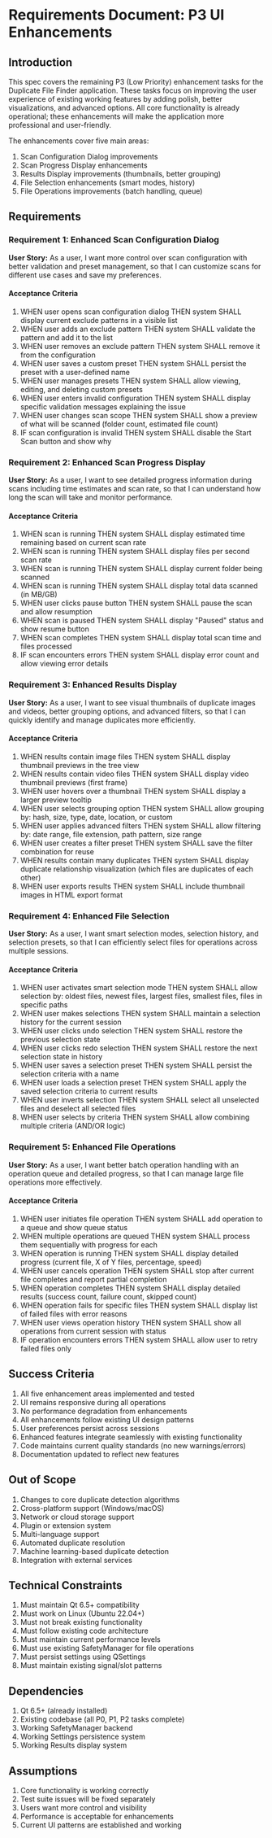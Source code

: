 # Requirements Document: P3 UI Enhancements

## Introduction

This spec covers the remaining P3 (Low Priority) enhancement tasks for the Duplicate File Finder application. These tasks focus on improving the user experience of existing working features by adding polish, better visualizations, and advanced options. All core functionality is already operational; these enhancements will make the application more professional and user-friendly.

The enhancements cover five main areas:
1. Scan Configuration Dialog improvements
2. Scan Progress Display enhancements
3. Results Display improvements (thumbnails, better grouping)
4. File Selection enhancements (smart modes, history)
5. File Operations improvements (batch handling, queue)

## Requirements

### Requirement 1: Enhanced Scan Configuration Dialog

**User Story:** As a user, I want more control over scan configuration with better validation and preset management, so that I can customize scans for different use cases and save my preferences.

#### Acceptance Criteria

1. WHEN user opens scan configuration dialog THEN system SHALL display current exclude patterns in a visible list
2. WHEN user adds an exclude pattern THEN system SHALL validate the pattern and add it to the list
3. WHEN user removes an exclude pattern THEN system SHALL remove it from the configuration
4. WHEN user saves a custom preset THEN system SHALL persist the preset with a user-defined name
5. WHEN user manages presets THEN system SHALL allow viewing, editing, and deleting custom presets
6. WHEN user enters invalid configuration THEN system SHALL display specific validation messages explaining the issue
7. WHEN user changes scan scope THEN system SHALL show a preview of what will be scanned (folder count, estimated file count)
8. IF scan configuration is invalid THEN system SHALL disable the Start Scan button and show why

### Requirement 2: Enhanced Scan Progress Display

**User Story:** As a user, I want to see detailed progress information during scans including time estimates and scan rate, so that I can understand how long the scan will take and monitor performance.

#### Acceptance Criteria

1. WHEN scan is running THEN system SHALL display estimated time remaining based on current scan rate
2. WHEN scan is running THEN system SHALL display files per second scan rate
3. WHEN scan is running THEN system SHALL display current folder being scanned
4. WHEN scan is running THEN system SHALL display total data scanned (in MB/GB)
5. WHEN user clicks pause button THEN system SHALL pause the scan and allow resumption
6. WHEN scan is paused THEN system SHALL display "Paused" status and show resume button
7. WHEN scan completes THEN system SHALL display total scan time and files processed
8. IF scan encounters errors THEN system SHALL display error count and allow viewing error details

### Requirement 3: Enhanced Results Display

**User Story:** As a user, I want to see visual thumbnails of duplicate images and videos, better grouping options, and advanced filters, so that I can quickly identify and manage duplicates more efficiently.

#### Acceptance Criteria

1. WHEN results contain image files THEN system SHALL display thumbnail previews in the tree view
2. WHEN results contain video files THEN system SHALL display video thumbnail previews (first frame)
3. WHEN user hovers over a thumbnail THEN system SHALL display a larger preview tooltip
4. WHEN user selects grouping option THEN system SHALL allow grouping by: hash, size, type, date, location, or custom
5. WHEN user applies advanced filters THEN system SHALL allow filtering by: date range, file extension, path pattern, size range
6. WHEN user creates a filter preset THEN system SHALL save the filter combination for reuse
7. WHEN results contain many duplicates THEN system SHALL display duplicate relationship visualization (which files are duplicates of each other)
8. WHEN user exports results THEN system SHALL include thumbnail images in HTML export format

### Requirement 4: Enhanced File Selection

**User Story:** As a user, I want smart selection modes, selection history, and selection presets, so that I can efficiently select files for operations across multiple sessions.

#### Acceptance Criteria

1. WHEN user activates smart selection mode THEN system SHALL allow selection by: oldest files, newest files, largest files, smallest files, files in specific paths
2. WHEN user makes selections THEN system SHALL maintain a selection history for the current session
3. WHEN user clicks undo selection THEN system SHALL restore the previous selection state
4. WHEN user clicks redo selection THEN system SHALL restore the next selection state in history
5. WHEN user saves a selection preset THEN system SHALL persist the selection criteria with a name
6. WHEN user loads a selection preset THEN system SHALL apply the saved selection criteria to current results
7. WHEN user inverts selection THEN system SHALL select all unselected files and deselect all selected files
8. WHEN user selects by criteria THEN system SHALL allow combining multiple criteria (AND/OR logic)

### Requirement 5: Enhanced File Operations

**User Story:** As a user, I want better batch operation handling with an operation queue and detailed progress, so that I can manage large file operations more effectively.

#### Acceptance Criteria

1. WHEN user initiates file operation THEN system SHALL add operation to a queue and show queue status
2. WHEN multiple operations are queued THEN system SHALL process them sequentially with progress for each
3. WHEN operation is running THEN system SHALL display detailed progress (current file, X of Y files, percentage, speed)
4. WHEN user cancels operation THEN system SHALL stop after current file completes and report partial completion
5. WHEN operation completes THEN system SHALL display detailed results (success count, failure count, skipped count)
6. WHEN operation fails for specific files THEN system SHALL display list of failed files with error reasons
7. WHEN user views operation history THEN system SHALL show all operations from current session with status
8. IF operation encounters errors THEN system SHALL allow user to retry failed files only

## Success Criteria

1. All five enhancement areas implemented and tested
2. UI remains responsive during all operations
3. No performance degradation from enhancements
4. All enhancements follow existing UI design patterns
5. User preferences persist across sessions
6. Enhanced features integrate seamlessly with existing functionality
7. Code maintains current quality standards (no new warnings/errors)
8. Documentation updated to reflect new features

## Out of Scope

1. Changes to core duplicate detection algorithms
2. Cross-platform support (Windows/macOS)
3. Network or cloud storage support
4. Plugin or extension system
5. Multi-language support
6. Automated duplicate resolution
7. Machine learning-based duplicate detection
8. Integration with external services

## Technical Constraints

1. Must maintain Qt 6.5+ compatibility
2. Must work on Linux (Ubuntu 22.04+)
3. Must not break existing functionality
4. Must follow existing code architecture
5. Must maintain current performance levels
6. Must use existing SafetyManager for file operations
7. Must persist settings using QSettings
8. Must maintain existing signal/slot patterns

## Dependencies

1. Qt 6.5+ (already installed)
2. Existing codebase (all P0, P1, P2 tasks complete)
3. Working SafetyManager backend
4. Working Settings persistence system
5. Working Results display system

## Assumptions

1. Core functionality is working correctly
2. Test suite issues will be fixed separately
3. Users want more control and visibility
4. Performance is acceptable for enhancements
5. Current UI patterns are established and working
